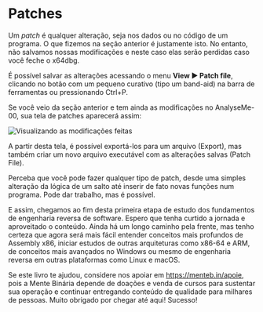 # Patches

Um _patch_ é qualquer alteração, seja nos dados ou no código de um programa. O que fizemos na seção anterior é justamente isto. No entanto, não salvamos nossas modificações e neste caso elas serão perdidas caso você feche o x64dbg.

É possível salvar as alterações acessando o menu **View ► Patch file**, clicando no botão com um pequeno curativo \(tipo um band-aid\) na barra de ferramentas ou pressionando Ctrl+P.

Se você veio da seção anterior e tem ainda as modificações no AnalyseMe-00, sua tela de patches aparecerá assim:

![Visualizando as modifica&#xE7;&#xF5;es feitas][image-1]

A partir desta tela, é possível exportá-los para um arquivo \(Export\), mas também criar um novo arquivo executável com as alterações salvas \(Patch File\).

Perceba que você pode fazer qualquer tipo de patch, desde uma simples alteração da lógica de um salto até inserir de fato novas funções num programa. Pode dar trabalho, mas é possível.

E assim, chegamos ao fim desta primeira etapa de estudo dos fundamentos de engenharia reversa de software. Espero que tenha curtido a jornada e aproveitado o conteúdo. Ainda há um longo caminho pela frente, mas tenho certeza que agora será mais fácil entender conceitos mais profundos de Assembly x86, iniciar estudos de outras arquiteturas como x86-64 e ARM, de conceitos mais avançados no Windows ou mesmo de engenharia reversa em outras plataformas como Linux e macOS.

Se este livro te ajudou, considere nos apoiar em https://menteb.in/apoie, pois a Mente Binária depende de doações e venda de cursos para sustentar sua operação e continuar entregando conteúdo de qualidade para milhares de pessoas. Muito obrigado por chegar até aqui! Sucesso!

[image-1]:	../.gitbook/assets/patches_view.png